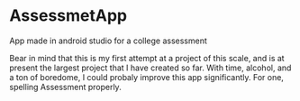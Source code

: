 # AssessmetApp
App made in android studio for a college assessment

Bear in  mind that this is my first attempt at a project of this scale, and is at present the largest project that I have created so far.
With time, alcohol, and a ton of boredome, I could probaly improve this app significantly. For one, spelling Assessment properly. 
